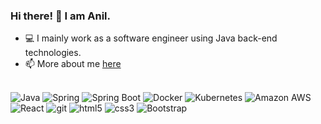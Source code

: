 ### Hi there! 👋 I am Anil.


- 💻 I mainly work as a software engineer using Java back-end technologies.
- 📫 More about me [here](https://anilhanoglu.netlify.app/)

<br>
<div>
    
  <img alt="Java" src="https://img.shields.io/badge/Java-ED8B00?style=flat-square&logo=java&logoColor=white" />
  <img alt="Spring" src="https://img.shields.io/badge/Spring-6DB33F?style=flat-square&logo=spring&logoColor=white" />  
  <img alt="Spring Boot" src="https://img.shields.io/badge/Spring Boot-6DB33F?style=flat-square&logo=Spring Boot&logoColor=white" />  
  <img alt="Docker" src="https://img.shields.io/badge/Docker-2496ED?style=flat-square&logo=Docker&logoColor=white" />
  <img alt="Kubernetes" src="https://img.shields.io/badge/Kubernetes-326CE5?style=flat-square&logo=Kubernetes&logoColor=white" />
  <img alt="Amazon AWS" src="https://img.shields.io/badge/AWS-232F3E?style=flat-square&logo=amazon-aws&logoColor=white" />  
  <img alt="React" src="https://img.shields.io/badge/-React-45b8d8?style=flat-square&logo=React&logoColor=black" />  
  <img alt="git" src="https://img.shields.io/badge/-git-F05032?style=flat-square&logo=git&logoColor=black" />
  <img alt="html5" src="https://img.shields.io/badge/-HTML5-E34F26?style=flat-square&logo=html5&logoColor=black" />
  <img alt="css3" src="https://img.shields.io/badge/CSS3-1572B6?style=flat-square&logo=css3&logoColor=white" />
  <img alt="Bootstrap" src="https://img.shields.io/badge/Bootstrap-563D7C?style=flat-square&logo=bootstrap&logoColor=white" />

</div>
